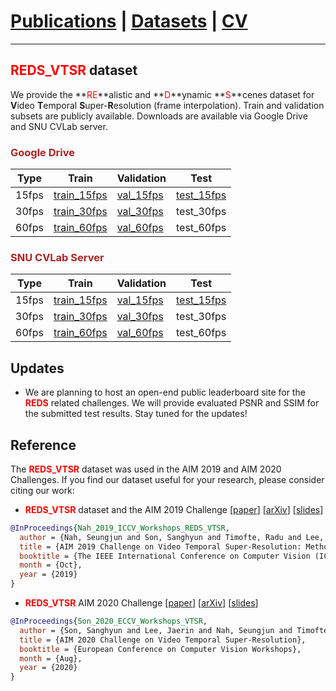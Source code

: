 # [Publications](../publications) | [Datasets](datasets) | [CV](../cv.pdf)
___

## <font color="red">REDS_VTSR</font> dataset

We provide the **<font color="red">RE</font>**alistic and **<font color="red">D</font>**ynamic **<font color="red">S</font>**cenes dataset for **V**ideo **T**emporal **S**uper-**R**esolution (frame interpolation). Train and validation subsets are publicly available.
Downloads are available via Google Drive and SNU CVLab server.

### <font color="FireBrick">Google Drive</font>

Type | Train | Validation | Test
-- | -- | -- | --
15fps | [train_15fps](https://drive.google.com/file/d/17iATapUjImmvE_NrX8kVlrLROiFJWO91/view?usp=sharing) | [val_15fps](https://drive.google.com/file/d/1HHVsk0o3wgMIf4FD6mMUyW0w7uawBrkQ/view?usp=sharing) | [test_15fps](https://drive.google.com/file/d/1AB7QwcpIPSaAEt01wkIejZaXTXlChs53/view?usp=sharing)
30fps | [train_30fps](https://drive.google.com/file/d/10fgQ2cOksfsntdwzSUlWuJcnKrvRCVww/view?usp=sharing) | [val_30fps](https://drive.google.com/file/d/1tyj-7YhMx7-E7x5Z8XV1bBVlOGF3bgTj/view?usp=sharing) | test_30fps
60fps | [train_60fps](https://drive.google.com/file/d/1jwImdo65ZU6HXALq9Xee5S56AcSqePif/view?usp=sharing) | [val_60fps](https://drive.google.com/file/d/1PKK1tgddL8uQ6LMehrAe8RViUYiXxTHj/view?usp=sharing) | test_60fps

### <font color="FireBrick">SNU CVLab Server</font>

Type | Train | Validation | Test
-- | -- | -- | --
15fps | [train_15fps](http://data.cv.snu.ac.kr:8008/webdav/dataset/AIM_ICCV_2019/REDS_VTSR/train_15fps.zip) | [val_15fps](http://data.cv.snu.ac.kr:8008webdav//dataset/AIM_ICCV_2019/REDS_VTSR/val_15fps.zip) | [test_15fps](http://data.cv.snu.ac.kr:8008/webdav/dataset/AIM_ICCV_2019/REDS_VTSR/test_15fps.zip)
30fps | [train_30fps](http://data.cv.snu.ac.kr:8008/webdav/dataset/AIM_ICCV_2019/REDS_VTSR/train_30fps.zip) | [val_30fps](http://data.cv.snu.ac.kr:8008webdav//dataset/AIM_ICCV_2019/REDS_VTSR/val_30fps.zip) | test_30fps
60fps | [train_60fps](http://data.cv.snu.ac.kr:8008/webdav/dataset/AIM_ICCV_2019/REDS_VTSR/train_60fps.zip) | [val_60fps](http://data.cv.snu.ac.kr:8008webdav//dataset/AIM_ICCV_2019/REDS_VTSR/val_60fps.zip) | test_60fps


## Updates

* We are planning to host an open-end public leaderboard site for the **<font color="red">REDS</font>** related challenges. 
We will provide evaluated PSNR and SSIM for the submitted test results.
Stay tuned for the updates!

## Reference

The **<font color="red">REDS_VTSR</font>** dataset was used in the AIM 2019 and AIM 2020 Challenges. If you find our dataset useful for your research, please consider citing our work:

* **<font color="red">REDS_VTSR</font>** dataset and the AIM 2019 Challenge [[paper](https://cv.snu.ac.kr/publication/conf/2019/aim2019_vtsr.pdf)] [[arXiv](https://arxiv.org/abs/2005.01233)] [[slides](https://drive.google.com/file/d/1Y9Se8LPlDUWuaVzEcFvzHlCpD6X4-gOO/view?usp=sharing)]
```bibtex
@InProceedings{Nah_2019_ICCV_Workshops_REDS_VTSR,
  author = {Nah, Seungjun and Son, Sanghyun and Timofte, Radu and Lee, Kyoung Mu},
  title = {AIM 2019 Challenge on Video Temporal Super-Resolution: Methods and Results},
  booktitle = {The IEEE International Conference on Computer Vision (ICCV) Workshops},
  month = {Oct},
  year = {2019}
}
```

* **<font color="red">REDS_VTSR</font>** AIM 2020 Challenge [[paper](https://cv.snu.ac.kr/publication/conf/2019/aim2020_vtsr.pdf)] [[arXiv](https://arxiv.org/abs/2009.12987)] [[slides](https://drive.google.com/file/d/1C4E21NlH2H2EoQ0TidNJmT1ruEOyac8M/view?usp=sharing)]
```bibtex
@InProceedings{Son_2020_ECCV_Workshops_VTSR,
  author = {Son, Sanghyun and Lee, Jaerin and Nah, Seungjun and Timofte, Radu and Lee, Kyoung Mu},
  title = {AIM 2020 Challenge on Video Temporal Super-Resolution},
  booktitle = {European Conference on Computer Vision Workshops},
  month = {Aug},
  year = {2020}
}
```
